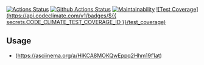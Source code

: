 [![Actions Status](https://github.com/taponomarev/php-project-lvl2/workflows/hexlet-check/badge.svg)](https://github.com/taponomarev/php-project-lvl2/actions)
[![Github Actions Status](https://github.com/taponomarev/php-project-lvl2/workflows/Build/badge.svg)](https://github.com/taponomarev/php-project-lvl2/actions)
[![Maintainability](https://api.codeclimate.com/v1/badges/a99a88d28ad37a79dbf6/maintainability)](https://codeclimate.com/github/codeclimate/codeclimate/maintainability)
[![Test Coverage](https://api.codeclimate.com/v1/badges/${{ secrets.CODE_CLIMATE_TEST_COVERAGE_ID }}/test_coverage)](https://codeclimate.com/github/codeclimate/codeclimate/test_coverage)

## Usage

-  (https://asciinema.org/a/HlKCA8MOKQwEppq2Hhm19f1at)